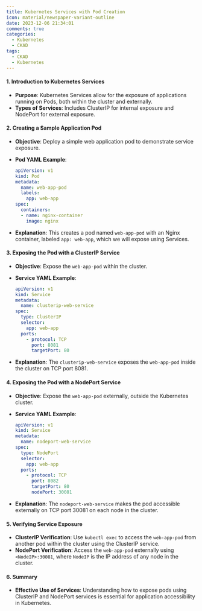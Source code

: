 ```yaml
---
title: Kubernetes Services with Pod Creation
icon: material/newspaper-variant-outline
date: 2023-12-06 21:34:01
comments: true
categories:
  - Kubernetes
  - CKAD
tags:
  - CKAD
  - Kubernetes
---
```


#### 1. Introduction to Kubernetes Services

- **Purpose**: Kubernetes Services allow for the exposure of applications running on Pods, both within the cluster and externally.
- **Types of Services**: Includes ClusterIP for internal exposure and NodePort for external exposure.

#### 2. Creating a Sample Application Pod

- **Objective**: Deploy a simple web application pod to demonstrate service exposure.
- **Pod YAML Example**:

     ```yaml
     apiVersion: v1
     kind: Pod
     metadata:
       name: web-app-pod
       labels:
         app: web-app
     spec:
       containers:
       - name: nginx-container
         image: nginx
     ```

- **Explanation**: This creates a pod named `web-app-pod` with an Nginx container, labeled `app: web-app`, which we will expose using Services.

#### 3. Exposing the Pod with a ClusterIP Service

- **Objective**: Expose the `web-app-pod` within the cluster.
- **Service YAML Example**:

     ```yaml
     apiVersion: v1
     kind: Service
     metadata:
       name: clusterip-web-service
     spec:
       type: ClusterIP
       selector:
         app: web-app
       ports:
         - protocol: TCP
           port: 8081
           targetPort: 80
     ```

- **Explanation**: The `clusterip-web-service` exposes the `web-app-pod` inside the cluster on TCP port 8081.

#### 4. Exposing the Pod with a NodePort Service

- **Objective**: Expose the `web-app-pod` externally, outside the Kubernetes cluster.
- **Service YAML Example**:

     ```yaml
     apiVersion: v1
     kind: Service
     metadata:
       name: nodeport-web-service
     spec:
       type: NodePort
       selector:
         app: web-app
       ports:
         - protocol: TCP
           port: 8082
           targetPort: 80
           nodePort: 30081
     ```

- **Explanation**: The `nodeport-web-service` makes the pod accessible externally on TCP port 30081 on each node in the cluster.

#### 5. Verifying Service Exposure

- **ClusterIP Verification**: Use `kubectl exec` to access the `web-app-pod` from another pod within the cluster using the ClusterIP service.
- **NodePort Verification**: Access the `web-app-pod` externally using `<NodeIP>:30081`, where `NodeIP` is the IP address of any node in the cluster.

#### 6. Summary

- **Effective Use of Services**: Understanding how to expose pods using ClusterIP and NodePort services is essential for application accessibility in Kubernetes.
